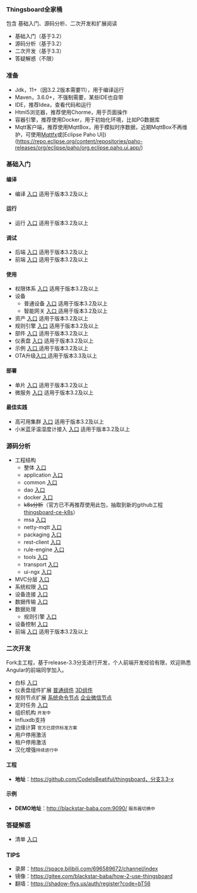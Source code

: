 ### Thingsboard全家桶
包含 基础入门、源码分析、二次开发和扩展阅读
- 基础入门（基于3.2）
- 源码分析（基于3.2）
- 二次开发（基于3.3）
- 答疑解惑（不限）

### 准备
- Jdk，11+（因3.2.2版本需要11），用于编译运行
- Maven，3.6.0+，不强制需要，某些IDE也自带
- IDE，推荐Idea，查看代码和运行
- Html5浏览器，推荐使用Chorme，用于页面操作
- 容器引擎，推荐使用Docker，用于初始化环境，比如PG数据库
- Mqtt客户端，推荐使用MqttBox，用于模拟时序数据，近期MqttBox不再维护，可使用[Mqttfx](http://www.jensd.de/apps/mqttfx/1.7.1/)或[Eclipse Paho UI])(https://repo.eclipse.org/content/repositories/paho-releases/org/eclipse/paho/org.eclipse.paho.ui.app/)

### 基础入门
#### 编译
- 编译 [入口](doc/编译/编译.md) 适用于版本3.2及以上

#### 运行
- 运行 [入口](doc/运行/运行.md) 适用于版本3.2及以上

#### 调试
- 后端 [入口](doc/调试/后端.md) 适用于版本3.2及以上
- 前端 [入口](doc/调试/前端.md) 适用于版本3.2及以上

#### 使用
-  权限体系 [入口](doc/使用/权限体系.md) 适用于版本3.2及以上
-  设备
	-  普通设备  [入口](doc/使用/普通设备.md) 适用于版本3.2及以上
	-  智能网关  [入口 ](doc/使用/智能网关.md)适用于版本3.2及以上
-  资产 [入口](doc/使用/资产.md) 适用于版本3.2及以上
-  规则引擎 [入口](doc/使用/规则引擎.md) 适用于版本3.2及以上
-  部件 [入口](doc/使用/部件.md) 适用于版本3.2及以上
-  仪表盘 [入口](doc/使用/仪表盘.md) 适用于版本3.2及以上
-  示例 [入口 ](doc/使用/示例.md)适用于版本3.2及以上
-  OTA升级[入口 ](doc/使用/OTA.md) 适用于版本3.3及以上

#### 部署
- 单片 [入口](doc/部署/单片.md) 适用于版本3.2及以上
- 微服务 [入口](doc/部署/微服务.md) 适用于版本3.2及以上

#### 最佳实践
- 高可用集群 [入口](doc/最佳实践/高可用集群.md) 适用于版本3.2及以上
- 小米蓝牙温湿度计接入 [入口](doc/最佳实践/LYWSD03MMC.md) 适用于版本3.2及以上

### 源码分析
- 工程结构
  - 整体 [入口](doc/工程/整体.md)
  - application  [入口](doc/工程/application.md)
  - common  [入口](doc/工程/common.md)
  - dao  [入口](doc/工程/dao.md)
  - docker  [入口](doc/工程/docker.md)
  - ~~k8s分析~~（官方已不再推荐使用此包，抽取到新的github工程 [thingsboard-ce-k8s](https://github.com/thingsboard/thingsboard-ce-k8s)）
  - msa  [入口](doc/工程/msa.md)
  - netty-mqtt  [入口](doc/工程/netty-mqtt.md)
  - packaging  [入口](doc/工程/packaging.md)
  - rest-client  [入口](doc/工程/rest-client.md)
  - rule-engine  [入口](doc/工程/rule-engine.md)
  - tools  [入口](doc/工程/tools.md)
  - transport  [入口](doc/工程/transport.md)
  - ui-ngx  [入口](doc/工程/ui-ngx.md)
- MVC分层 [入口](doc/分析/MVC分层.md)
- 系统权限 [入口](doc/分析/系统权限.md)
- 设备连接 [入口](doc/分析/设备连接.md)
- 数据传输 [入口](doc/分析/数据传输.md)
- 数据处理
  - 规则引擎 [入口](doc/分析/规则引擎.md)
- 设备控制 [入口](doc/分析/设备控制.md)
- 前端  [入口](doc/分析/前端.md) 适用于版本3.2及以上

### 二次开发

Fork主工程，基于release-3.3分支进行开发，个人前端开发经验有限，欢迎熟悉Angular的前端同学加入。

- 白标 [入口](doc/二次开发/白标.md)
- 仪表盘组件扩展 [普通组件](doc/二次开发/组件扩展.md) [3D组件](doc/二次开发/3D组件扩展.md)
- 规则节点扩展 [系统命令节点](doc/二次开发/系统命令节点.md) [企业微信节点](doc/二次开发/企业微信节点.md)
- 定时任务  [入口](doc/二次开发/定时任务.md)
- 组织机构 `开发中`
- Influxdb支持
- 边缘计算 `官方已提供标准方案`
- 用户停用激活
- 租户停用激活
- 汉化增强`持续进行中`

#### 工程
- **地址**：https://github.com/CodeIsBeatiful/thingsboard，分支3.3-x

#### 示例
- **DEMO地址**：http://blackstar-baba.com:9090/  `服务器切换中`

### 答疑解惑 
- 清单 [入口](doc/答疑解惑/README.md)


### TIPS

- 录屏：https://space.bilibili.com/696589672/channel/index
- 镜像：https://gitee.com/blackstar-baba/how-2-use-thingsboard
- 翻墙：https://shadow-flys.us/auth/register?code=bT56


